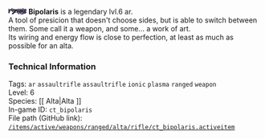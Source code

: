 ![ ](https://raw.githubusercontent.com/Ceterai/Enternia/main/items/active/weapons/ranged/alta/rifle/ct_bipolaris.png) **Bipolaris** is a legendary lvl.6 ar.  
A tool of presicion that doesn't choose sides, but is able to switch between them. Some call it a weapon, and some... a work of art.  
Its wiring and energy flow is close to perfection, at least as much as possible for an alta.

### Technical Information

Tags: `ar` `assaultrifle` `assaultrifle` `ionic` `plasma` `ranged` `weapon`  
Level: 6  
Species: [[ Alta|Alta ]]  
In-game ID: `ct_bipolaris`  
File path (GitHub link): [`/items/active/weapons/ranged/alta/rifle/ct_bipolaris.activeitem`](https://github.com/Ceterai/Enternia/blob/main/items/active/weapons/ranged/alta/rifle/ct_bipolaris.activeitem)
